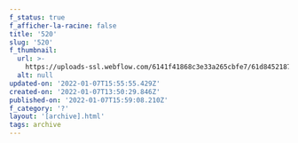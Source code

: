 ```yaml
---
f_status: true
f_afficher-la-racine: false
title: '520'
slug: '520'
f_thumbnail:
  url: >-
    https://uploads-ssl.webflow.com/6141f41868c3e33a265cbfe7/61d84521877ec44524331051_520.jpg
  alt: null
updated-on: '2022-01-07T15:55:55.429Z'
created-on: '2022-01-07T13:50:29.846Z'
published-on: '2022-01-07T15:59:08.210Z'
f_category: '?'
layout: '[archive].html'
tags: archive
---
```



